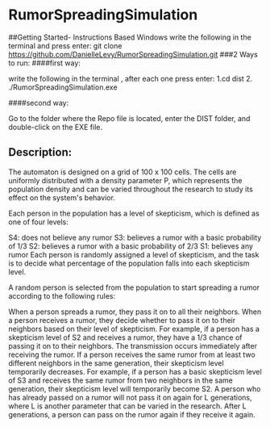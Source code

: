 # RumorSpreadingSimulation

##Getting Started- Instructions
Based Windows
write the following in the terminal and press enter:
git clone https://github.com/DanielleLevy/RumorSpreadingSimulation.git
###2 Ways to run:
####first way:

write the following in the terminal , after each one press enter: 
1.cd dist
2. ./RumorSpreadingSimulation.exe


####second way:

Go to the folder where the Repo file is located, enter the DIST folder, and double-click on the EXE file.

## Description:
The automaton is designed on a grid of 100 x 100 cells. The cells are uniformly distributed with a density parameter P, which represents the population density and can be varied throughout the research to study its effect on the system's behavior.

Each person in the population has a level of skepticism, which is defined as one of four levels:

S4: does not believe any rumor
S3: believes a rumor with a basic probability of 1/3
S2: believes a rumor with a basic probability of 2/3
S1: believes any rumor
Each person is randomly assigned a level of skepticism, and the task is to decide what percentage of the population falls into each skepticism level.

A random person is selected from the population to start spreading a rumor according to the following rules:

When a person spreads a rumor, they pass it on to all their neighbors.
When a person receives a rumor, they decide whether to pass it on to their neighbors based on their level of skepticism. For example, if a person has a skepticism level of S2 and receives a rumor, they have a 1/3 chance of passing it on to their neighbors. The transmission occurs immediately after receiving the rumor.
If a person receives the same rumor from at least two different neighbors in the same generation, their skepticism level temporarily decreases. For example, if a person has a basic skepticism level of S3 and receives the same rumor from two neighbors in the same generation, their skepticism level will temporarily become S2.
A person who has already passed on a rumor will not pass it on again for L generations, where L is another parameter that can be varied in the research.
After L generations, a person can pass on the rumor again if they receive it again.

